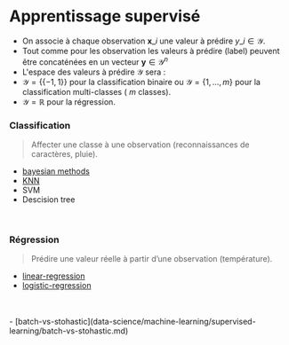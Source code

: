 # Apprentissage supervisé
- On associe à chaque observation $\mathbf{x}\_{i}$ une valeur à prédire $y\_{i} \in \mathcal{Y}$.
- Tout comme pour les observation les valeurs à prédire (label) peuvent être concaténées en un vecteur $\mathbf{y} \in \mathcal{Y}^{n}$
- L'espace des valeurs à prédire $\mathcal{Y}$ sera :
- $\mathcal{Y}=\lbrace\{-1,1\}\rbrace$ pour la classification binaire ou $\mathcal{Y}=\{1, \ldots, m\}$ pour la classification multi-classes ( $m$ classes).
- $\mathcal{Y}=\mathbb{R}$ pour la régression.
### Classification
> Affecter une classe à une observation (reconnaissances de caractères, pluie). 

- [bayesian methods](data-science/machine-learning/supervised-learning/bayes.md)
- [KNN](data-science/machine-learning/supervised-learning/knn.md)
- SVM
- Descision tree
<br/>

### Régression
>Prédire une valeur réelle à partir d’une observation (température).
- [linear-regression](data-science/machine-learning/supervised-learning/linear-regression.md)
- [logistic-regression](data-science/machine-learning/supervised-learning/logistic-regression.md)  
<br/>  
<br/>
- [batch-vs-stohastic](data-science/machine-learning/supervised-learning/batch-vs-stohastic.md)
<br/>
<br/>

